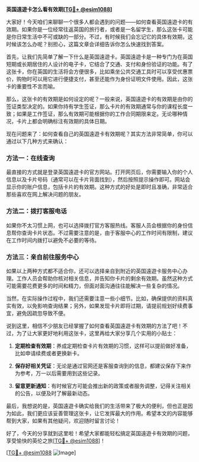 **英国遠遊卡怎么看有效期[[TG💪+ @esim1088](https://t.me/s/esim1088)]**

大家好！今天咱们来聊聊一个很多人都会遇到的问题——如何查看英国遠遊卡的有效期。如果你是一位经常往返英国的旅行者，或者是一名留学生，那么这张卡可能是你日常生活中不可或缺的一部分。不过，有时候我们会忘记它的具体有效期，这时候该怎么办呢？别担心，这篇文章会详细告诉你怎么快速找到答案。

首先，让我们先简单了解一下什么是英国遠遊卡。英国遠遊卡是一种专门为在英国短期或长期居住的人设计的电子卡，它结合了交通、支付和身份验证的功能。有了这张卡，你在英国的生活将会方便很多，比如乘坐公共交通工具时可以享受优惠票价，购物时可以用它进行便捷支付，甚至还能作为身份证明文件使用。因此，这张卡的重要性不言而喻。

那么，这张卡的有效期是如何设定的呢？一般来说，英国遠遊卡的有效期是由你的签证类型决定的。如果你持有学生签证，那么卡片的有效期通常与你的课程长度一致；如果是工作签证，那么有效期可能根据你的工作合同期限来定。无论哪种情况，卡片上都会明确标注有效期的具体日期。

现在问题来了：如何查看自己的英国遠遊卡有效期呢？其实方法非常简单，你可以通过以下几种方式来确认：

### 方法一：在线查询

最直接的方式就是登录英国遠遊卡的官方网站。打开网页后，你需要输入你的个人信息以及卡片号码（通常可以在卡片背面找到），然后按照提示操作即可。网站会显示你的账户信息，包括卡片的有效期。这种方式的好处是即时且准确，非常适合那些喜欢在网上解决问题的朋友。

### 方法二：拨打客服电话

如果你不太习惯上网，也可以选择拨打官方客服热线。客服人员会根据你的身份信息帮你查询卡片状态。不过需要注意的是，由于客服中心的工作时间有限制，建议在工作时间内拨打以避免不必要的等待。

### 方法三：亲自前往服务中心

如果以上两种方式都不适合你，还可以选择亲自到附近的英国遠遊卡服务中心办理。工作人员会帮助你核对相关信息，并告知你卡片的剩余有效期。虽然这种方式可能需要花费更多的时间和精力，但面对面沟通往往能解决一些复杂的情况。

当然，在实际操作过程中，我们还需要注意一些小细节。比如，确保提供的资料真实有效，以免影响查询结果；另外，如果发现卡片即将过期，请提前规划好续费事宜，避免因疏忽导致不便。

说到这里，相信不少朋友已经掌握了如何查看英国遠遊卡有效期的方法了吧！不过，为了让大家更好地利用这张卡，这里再给大家分享几个实用的小贴士：

1. **定期检查有效期**：养成定期检查卡片有效期的习惯，这样可以提前做好准备，比如申请续费或者更换新卡。
   
2. **保存好相关凭证**：无论是通过官网还是客服查询到的信息，都建议保存下来作为参考，万一以后需要用到这些记录。

3. **留意更新通知**：有时候官方可能会推出新的政策或者服务调整，记得关注相关的公告，以便及时了解最新动态。

最后，我想说的是，英国遠遊卡确实给我们的生活带来了极大的便利，但也正是因为如此，我们更应该妥善管理这张卡，让它发挥最大的作用。希望本文的内容能够帮到大家，如果有其他疑问，欢迎随时留言讨论！

好了，今天的分享就到这里啦！希望大家都能轻松搞定英国遠遊卡有效期的问题，享受愉快的英伦之旅[[TG💪+ @esim1088](https://t.me/s/esim1088)]！

[[TG💪+ @esim1088](https://t.me/s/esim1088) ![Image](https://i.postimg.cc/4NQfJmqS/Snipaste-2025-05-13-00-14-12.png)]